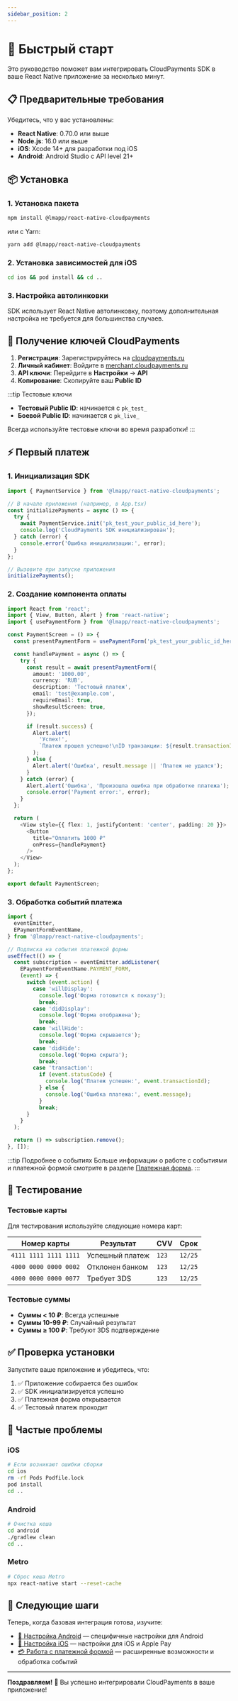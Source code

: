 ```yaml
---
sidebar_position: 2
---
```


# 🚀 Быстрый старт

Это руководство поможет вам интегрировать CloudPayments SDK в ваше React Native приложение за несколько минут.

## 📋 Предварительные требования

Убедитесь, что у вас установлены:

- **React Native**: 0.70.0 или выше
- **Node.js**: 16.0 или выше
- **iOS**: Xcode 14+ для разработки под iOS
- **Android**: Android Studio с API level 21+

## 📦 Установка

### 1. Установка пакета

```bash
npm install @lmapp/react-native-cloudpayments
```

или с Yarn:

```bash
yarn add @lmapp/react-native-cloudpayments
```

### 2. Установка зависимостей для iOS

```bash
cd ios && pod install && cd ..
```

### 3. Настройка автолинковки

SDK использует React Native автолинковку, поэтому дополнительная настройка не требуется для большинства случаев.

## 🔑 Получение ключей CloudPayments

1. **Регистрация**: Зарегистрируйтесь на [cloudpayments.ru](https://cloudpayments.ru)
2. **Личный кабинет**: Войдите в [merchant.cloudpayments.ru](https://merchant.cloudpayments.ru)
3. **API ключи**: Перейдите в **Настройки** → **API**
4. **Копирование**: Скопируйте ваш **Public ID**

:::tip Тестовые ключи

- **Тестовый Public ID**: начинается с `pk_test_`
- **Боевой Public ID**: начинается с `pk_live_`

Всегда используйте тестовые ключи во время разработки!
:::

## ⚡ Первый платеж

### 1. Инициализация SDK

```typescript
import { PaymentService } from '@lmapp/react-native-cloudpayments';

// В начале приложения (например, в App.tsx)
const initializePayments = async () => {
  try {
    await PaymentService.init('pk_test_your_public_id_here');
    console.log('CloudPayments SDK инициализирован');
  } catch (error) {
    console.error('Ошибка инициализации:', error);
  }
};

// Вызовите при запуске приложения
initializePayments();
```

### 2. Создание компонента оплаты

```typescript
import React from 'react';
import { View, Button, Alert } from 'react-native';
import { usePaymentForm } from '@lmapp/react-native-cloudpayments';

const PaymentScreen = () => {
  const presentPaymentForm = usePaymentForm('pk_test_your_public_id_here');

  const handlePayment = async () => {
    try {
      const result = await presentPaymentForm({
        amount: '1000.00',
        currency: 'RUB',
        description: 'Тестовый платеж',
        email: 'test@example.com',
        requireEmail: true,
        showResultScreen: true,
      });

      if (result.success) {
        Alert.alert(
          'Успех!',
          `Платеж прошел успешно!\nID транзакции: ${result.transactionId}`
        );
      } else {
        Alert.alert('Ошибка', result.message || 'Платеж не удался');
      }
    } catch (error) {
      Alert.alert('Ошибка', 'Произошла ошибка при обработке платежа');
      console.error('Payment error:', error);
    }
  };

  return (
    <View style={{ flex: 1, justifyContent: 'center', padding: 20 }}>
      <Button
        title="Оплатить 1000 ₽"
        onPress={handlePayment}
      />
    </View>
  );
};

export default PaymentScreen;
```

### 3. Обработка событий платежа

```typescript
import {
  eventEmitter,
  EPaymentFormEventName,
} from '@lmapp/react-native-cloudpayments';

// Подписка на события платежной формы
useEffect(() => {
  const subscription = eventEmitter.addListener(
    EPaymentFormEventName.PAYMENT_FORM,
    (event) => {
      switch (event.action) {
        case 'willDisplay':
          console.log('Форма готовится к показу');
          break;
        case 'didDisplay':
          console.log('Форма отображена');
          break;
        case 'willHide':
          console.log('Форма скрывается');
          break;
        case 'didHide':
          console.log('Форма скрыта');
          break;
        case 'transaction':
          if (event.statusCode) {
            console.log('Платеж успешен:', event.transactionId);
          } else {
            console.log('Ошибка платежа:', event.message);
          }
          break;
      }
    }
  );

  return () => subscription.remove();
}, []);
```

:::tip Подробнее о событиях
Больше информации о работе с событиями и платежной формой смотрите в разделе [Платежная форма](./usage/payment-form).
:::

## 🧪 Тестирование

### Тестовые карты

Для тестирования используйте следующие номера карт:

| Номер карты           | Результат       | CVV   | Срок    |
| --------------------- | --------------- | ----- | ------- |
| `4111 1111 1111 1111` | Успешный платеж | `123` | `12/25` |
| `4000 0000 0000 0002` | Отклонен банком | `123` | `12/25` |
| `4000 0000 0000 0077` | Требует 3DS     | `123` | `12/25` |

### Тестовые суммы

- **Суммы < 10 ₽**: Всегда успешные
- **Суммы 10-99 ₽**: Случайный результат
- **Суммы ≥ 100 ₽**: Требуют 3DS подтверждение

## ✅ Проверка установки

Запустите ваше приложение и убедитесь, что:

1. ✅ Приложение собирается без ошибок
2. ✅ SDK инициализируется успешно
3. ✅ Платежная форма открывается
4. ✅ Тестовый платеж проходит

## 🚨 Частые проблемы

### iOS

```bash
# Если возникают ошибки сборки
cd ios
rm -rf Pods Podfile.lock
pod install
cd ..
```

### Android

```bash
# Очистка кеша
cd android
./gradlew clean
cd ..
```

### Metro

```bash
# Сброс кеша Metro
npx react-native start --reset-cache
```

## 📱 Следующие шаги

Теперь, когда базовая интеграция готова, изучите:

- [📱 Настройка Android](./platforms/android) — специфичные настройки для Android
- [🍎 Настройка iOS](./platforms/ios) — настройки для iOS и Apple Pay
- [💳 Работа с платежной формой](./usage/payment-form) — расширенные возможности и обработка событий

---

**Поздравляем!** 🎉 Вы успешно интегрировали CloudPayments в ваше приложение!
